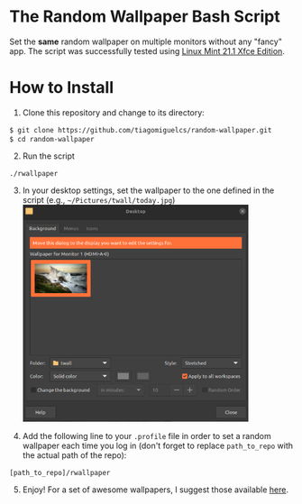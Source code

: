 # The Random Wallpaper Bash Script
Set the **same** random wallpaper on multiple monitors without any "fancy" app. The script was successfully tested using [Linux Mint 21.1 Xfce Edition](https://linuxmint.com/rel_vera_xfce_whatsnew.php). 

# How to Install
1. Clone this repository and change to its directory:
```
$ git clone https://github.com/tiagomiguelcs/random-wallpaper.git
$ cd random-wallpaper
```
2. Run the script
```
./rwallpaper
```
3. In your desktop settings, set the wallpaper to the one defined in the script (e.g., ``~/Pictures/twall/today.jpg``)<img src="screenshots/desktop-settings.png" width="400px" height="385px" alt="desktop-settings"/>

4. Add the following line to your ``.profile`` file in order to set a random wallpaper each time you log in (don't forget to replace ``path_to_repo`` with the actual path of the repo):
```
[path_to_repo]/rwallpaper
```
5. Enjoy! For a set of awesome wallpapers, I suggest those available [here](https://gitlab.com/dwt1/wallpapers).
